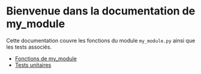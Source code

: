 # Bienvenue dans la documentation de my_module

Cette documentation couvre les fonctions du module `my_module.py` ainsi que les tests associés.

- [Fonctions de my_module](my_module.md)
- [Tests unitaires](tests.md)
